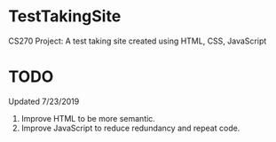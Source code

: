 # TestTakingSite
CS270 Project: A test taking site created using HTML, CSS, JavaScript


# TODO
Updated 7/23/2019
1. Improve HTML to be more semantic.
2. Improve JavaScript to reduce redundancy and repeat code.
